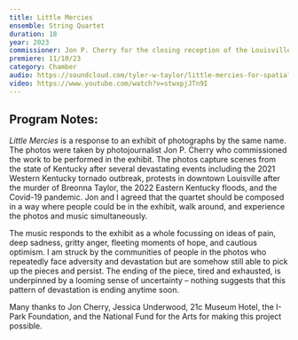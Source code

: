 ```yaml
---
title: Little Mercies
ensemble: String Quartet
duration: 18
year: 2023
commissioner: Jon P. Cherry for the closing reception of the Louisville Photo Biennial at 21c Museum Hotel
premiere: 11/10/23
category: Chamber
audio: https://soundcloud.com/tyler-w-taylor/little-mercies-for-spatial-string-quartet-2023
video: https://www.youtube.com/watch?v=stwxpjJTn9I
---
```


## Program Notes:

_Little Mercies_ is a response to an exhibit of photographs by the same name. The photos were taken by photojournalist Jon P. Cherry who commissioned the work to be performed in the exhibit. The photos capture scenes from the state of Kentucky after several devastating events including the 2021 Western Kentucky tornado outbreak, protests in downtown Louisville after the murder of Breonna Taylor, the 2022 Eastern Kentucky floods, and the Covid-19 pandemic. Jon and I agreed that the quartet should be composed in a way where people could be in the exhibit, walk around, and experience the photos and music simultaneously.

The music responds to the exhibit as a whole focussing on ideas of pain, deep sadness, gritty anger, fleeting moments of hope, and cautious optimism. I am struck by the communities of people in the photos who repeatedly face adversity and devastation but are somehow still able to pick up the pieces and persist. The ending of the piece, tired and exhausted, is underpinned by a looming sense of uncertainty – nothing suggests that this pattern of devastation is ending anytime soon.

Many thanks to Jon Cherry, Jessica Underwood, 21c Museum Hotel, the I-Park Foundation, and the National Fund for the Arts for making this project possible.
